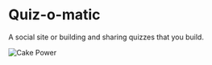 Quiz-o-matic
============

A social site or building and sharing quizzes that you build.

![Cake Power](https://raw.github.com/cakephp/cakephp/master/lib/Cake/Console/Templates/skel/webroot/img/cake.power.gif)
